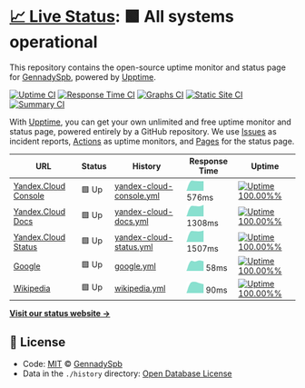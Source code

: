 # [📈 Live Status](https://GennadySpb.github.io/upptime-yandex-cloud): <!--live status--> **🟩 All systems operational**

This repository contains the open-source uptime monitor and status page for [GennadySpb](https://GennadySpb.github.io/upptime-yandex-cloud), powered by [Upptime](https://github.com/upptime/upptime).

[![Uptime CI](https://github.com/koj-co/upptime/workflows/Uptime%20CI/badge.svg)](https://github.com/koj-co/upptime/actions?query=workflow%3A%22Uptime+CI%22)
[![Response Time CI](https://github.com/koj-co/upptime/workflows/Response%20Time%20CI/badge.svg)](https://github.com/koj-co/upptime/actions?query=workflow%3A%22Response+Time+CI%22)
[![Graphs CI](https://github.com/koj-co/upptime/workflows/Graphs%20CI/badge.svg)](https://github.com/koj-co/upptime/actions?query=workflow%3A%22Graphs+CI%22)
[![Static Site CI](https://github.com/koj-co/upptime/workflows/Static%20Site%20CI/badge.svg)](https://github.com/koj-co/upptime/actions?query=workflow%3A%22Static+Site+CI%22)
[![Summary CI](https://github.com/koj-co/upptime/workflows/Summary%20CI/badge.svg)](https://github.com/koj-co/upptime/actions?query=workflow%3A%22Summary+CI%22)

With [Upptime](https://upptime.js.org), you can get your own unlimited and free uptime monitor and status page, powered entirely by a GitHub repository. We use [Issues](https://github.com/GennadySpb/upptime-yandex-cloud/issues) as incident reports, [Actions](https://github.com/GennadySpb/upptime-yandex-cloud/actions) as uptime monitors, and [Pages](https://GennadySpb.github.io/upptime-yandex-cloud) for the status page.

<!--start: status pages-->
<!-- This summary is generated by Upptime (https://github.com/upptime/upptime) -->
<!-- Do not edit this manually, your changes will be overwritten -->

| URL                                                     | Status | History                                                                                                                        | Response Time                                                                             | Uptime                                                                                                                                                                                                                                                                    |
| ------------------------------------------------------- | ------ | ------------------------------------------------------------------------------------------------------------------------------ | ----------------------------------------------------------------------------------------- | ------------------------------------------------------------------------------------------------------------------------------------------------------------------------------------------------------------------------------------------------------------------------- |
| [Yandex.Cloud Console](https://console.cloud.yandex.ru) | 🟩 Up  | [yandex-cloud-console.yml](https://github.com/GennadySpb/upptime-yandex-cloud/commits/master/history/yandex-cloud-console.yml) | <img alt="Response time graph" src="./graphs/yandex-cloud-console.png" height="20"> 576ms | [![Uptime 100.00%%](https://img.shields.io/endpoint?url=https%3A%2F%2Fraw.githubusercontent.com%2FGennadySpb%2Fupptime-yandex-cloud%2Fmaster%2Fapi%2Fyandex-cloud-console%2Fuptime.json)](https://GennadySpb.github.io/upptime-yandex-cloud/history/yandex-cloud-console) |
| [Yandex.Cloud Docs](https://cloud.yandex.ru/docs)       | 🟩 Up  | [yandex-cloud-docs.yml](https://github.com/GennadySpb/upptime-yandex-cloud/commits/master/history/yandex-cloud-docs.yml)       | <img alt="Response time graph" src="./graphs/yandex-cloud-docs.png" height="20"> 1308ms   | [![Uptime 100.00%%](https://img.shields.io/endpoint?url=https%3A%2F%2Fraw.githubusercontent.com%2FGennadySpb%2Fupptime-yandex-cloud%2Fmaster%2Fapi%2Fyandex-cloud-docs%2Fuptime.json)](https://GennadySpb.github.io/upptime-yandex-cloud/history/yandex-cloud-docs)       |
| [Yandex.Cloud Status](https://status.cloud.yandex.ru)   | 🟩 Up  | [yandex-cloud-status.yml](https://github.com/GennadySpb/upptime-yandex-cloud/commits/master/history/yandex-cloud-status.yml)   | <img alt="Response time graph" src="./graphs/yandex-cloud-status.png" height="20"> 1507ms | [![Uptime 100.00%%](https://img.shields.io/endpoint?url=https%3A%2F%2Fraw.githubusercontent.com%2FGennadySpb%2Fupptime-yandex-cloud%2Fmaster%2Fapi%2Fyandex-cloud-status%2Fuptime.json)](https://GennadySpb.github.io/upptime-yandex-cloud/history/yandex-cloud-status)   |
| [Google](https://www.google.com)                        | 🟩 Up  | [google.yml](https://github.com/GennadySpb/upptime-yandex-cloud/commits/master/history/google.yml)                             | <img alt="Response time graph" src="./graphs/google.png" height="20"> 58ms                | [![Uptime 100.00%%](https://img.shields.io/endpoint?url=https%3A%2F%2Fraw.githubusercontent.com%2FGennadySpb%2Fupptime-yandex-cloud%2Fmaster%2Fapi%2Fgoogle%2Fuptime.json)](https://GennadySpb.github.io/upptime-yandex-cloud/history/google)                             |
| [Wikipedia](https://en.wikipedia.org)                   | 🟩 Up  | [wikipedia.yml](https://github.com/GennadySpb/upptime-yandex-cloud/commits/master/history/wikipedia.yml)                       | <img alt="Response time graph" src="./graphs/wikipedia.png" height="20"> 90ms             | [![Uptime 100.00%%](https://img.shields.io/endpoint?url=https%3A%2F%2Fraw.githubusercontent.com%2FGennadySpb%2Fupptime-yandex-cloud%2Fmaster%2Fapi%2Fwikipedia%2Fuptime.json)](https://GennadySpb.github.io/upptime-yandex-cloud/history/wikipedia)                       |

<!--end: status pages-->

[**Visit our status website →**](https://GennadySpb.github.io/upptime-yandex-cloud)

## 📄 License

- Code: [MIT](./LICENSE) © [GennadySpb](https://GennadySpb.github.io/upptime-yandex-cloud)
- Data in the `./history` directory: [Open Database License](https://opendatacommons.org/licenses/odbl/1-0/)
